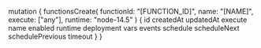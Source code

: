 mutation {
    functionsCreate(
        functionId: "[FUNCTION_ID]",
        name: "[NAME]",
        execute: ["any"],
        runtime: "node-14.5"
    ) {
        id
        createdAt
        updatedAt
        execute
        name
        enabled
        runtime
        deployment
        vars
        events
        schedule
        scheduleNext
        schedulePrevious
        timeout
    }
}
